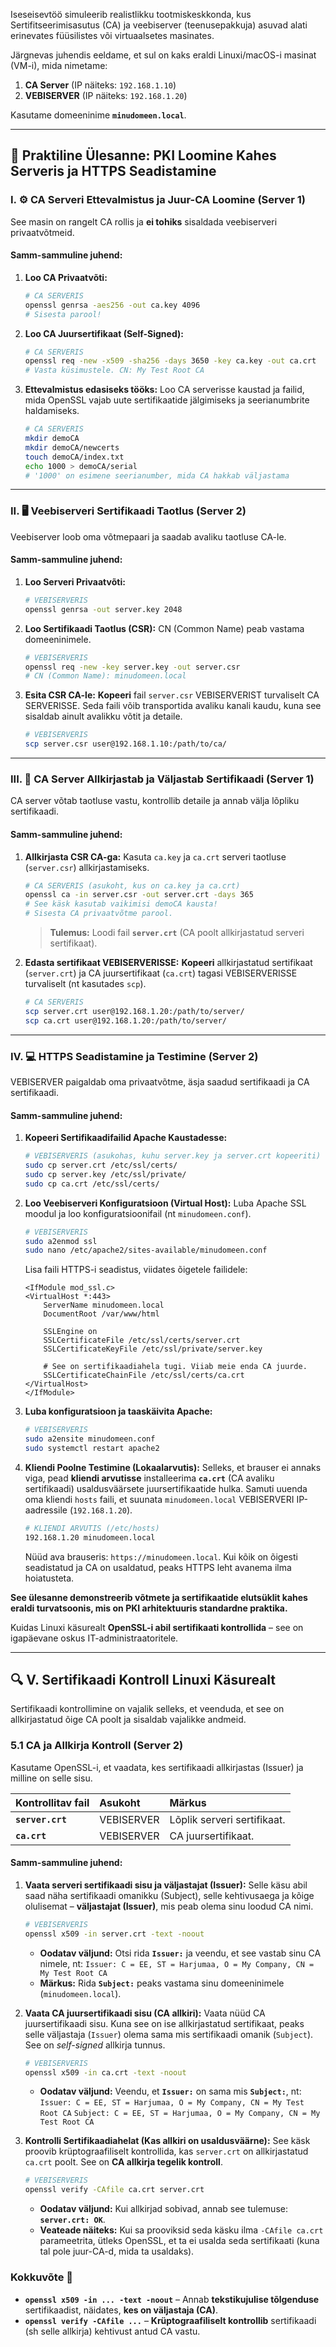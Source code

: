 Iseseisevtöö simuleerib realistlikku tootmiskeskkonda, kus Sertifitseerimisasutus (CA) ja veebiserver (teenusepakkuja) asuvad alati erinevates füüsilistes või virtuaalsetes masinates.

Järgnevas juhendis eeldame, et sul on kaks eraldi Linuxi/macOS-i masinat (VM-i), mida nimetame:

1.  **CA Server** (IP näiteks: `192.168.1.10`)
2.  **VEBISERVER** (IP näiteks: `192.168.1.20`)

Kasutame domeeninime **`minudomeen.local`**.

-----

## 🚀 Praktiline Ülesanne: PKI Loomine Kahes Serveris ja HTTPS Seadistamine

### I. ⚙️ CA Serveri Ettevalmistus ja Juur-CA Loomine (Server 1)

See masin on rangelt CA rollis ja **ei tohiks** sisaldada veebiserveri privaatvõtmeid.

#### Samm-sammuline juhend:

1.  **Loo CA Privaatvõti:**

    ```bash
    # CA SERVERIS
    openssl genrsa -aes256 -out ca.key 4096 
    # Sisesta parool!
    ```

2.  **Loo CA Juursertifikaat (Self-Signed):**

    ```bash
    # CA SERVERIS
    openssl req -new -x509 -sha256 -days 3650 -key ca.key -out ca.crt
    # Vasta küsimustele. CN: My Test Root CA
    ```

3.  **Ettevalmistus edasiseks tööks:**
    Loo CA serverisse kaustad ja failid, mida OpenSSL vajab uute sertifikaatide jälgimiseks ja seerianumbrite haldamiseks.

    ```bash
    # CA SERVERIS
    mkdir demoCA
    mkdir demoCA/newcerts
    touch demoCA/index.txt
    echo 1000 > demoCA/serial 
    # '1000' on esimene seerianumber, mida CA hakkab väljastama
    ```

-----

### II. 🖥️ Veebiserveri Sertifikaadi Taotlus (Server 2)

Veebiserver loob oma võtmepaari ja saadab avaliku taotluse CA-le.

#### Samm-sammuline juhend:

1.  **Loo Serveri Privaatvõti:**
    ```bash
    # VEBISERVERIS
    openssl genrsa -out server.key 2048
    ```
2.  **Loo Sertifikaadi Taotlus (CSR):**
    CN (Common Name) peab vastama domeeninimele.
    ```bash
    # VEBISERVERIS
    openssl req -new -key server.key -out server.csr
    # CN (Common Name): minudomeen.local
    ```
3.  **Esita CSR CA-le:**
    **Kopeeri** fail `server.csr` VEBISERVERIST turvaliselt CA SERVERISSE. Seda faili võib transportida avaliku kanali kaudu, kuna see sisaldab ainult avalikku võtit ja detaile.
    ```bash
    # VEBISERVERIS
    scp server.csr user@192.168.1.10:/path/to/ca/
    ```

-----

### III. 🤝 CA Server Allkirjastab ja Väljastab Sertifikaadi (Server 1)

CA server võtab taotluse vastu, kontrollib detaile ja annab välja lõpliku sertifikaadi.

#### Samm-sammuline juhend:

1.  **Allkirjasta CSR CA-ga:**
    Kasuta `ca.key` ja `ca.crt` serveri taotluse (`server.csr`) allkirjastamiseks.

    ```bash
    # CA SERVERIS (asukoht, kus on ca.key ja ca.crt)
    openssl ca -in server.csr -out server.crt -days 365
    # See käsk kasutab vaikimisi demoCA kausta! 
    # Sisesta CA privaatvõtme parool.
    ```

    > **Tulemus:** Loodi fail **`server.crt`** (CA poolt allkirjastatud serveri sertifikaat).

2.  **Edasta sertifikaat VEBISERVERISSE:**
    **Kopeeri** allkirjastatud sertifikaat (`server.crt`) ja CA juursertifikaat (`ca.crt`) tagasi VEBISERVERISSE turvaliselt (nt kasutades `scp`).

    ```bash
    # CA SERVERIS
    scp server.crt user@192.168.1.20:/path/to/server/
    scp ca.crt user@192.168.1.20:/path/to/server/
    ```

-----

### IV. 💻 HTTPS Seadistamine ja Testimine (Server 2)

VEBISERVER paigaldab oma privaatvõtme, äsja saadud sertifikaadi ja CA sertifikaadi.

#### Samm-sammuline juhend:

1.  **Kopeeri Sertifikaadifailid Apache Kaustadesse:**

    ```bash
    # VEBISERVERIS (asukohas, kuhu server.key ja server.crt kopeeriti)
    sudo cp server.crt /etc/ssl/certs/
    sudo cp server.key /etc/ssl/private/
    sudo cp ca.crt /etc/ssl/certs/
    ```

2.  **Loo Veebiserveri Konfiguratsioon (Virtual Host):**
    Luba Apache SSL moodul ja loo konfiguratsioonifail (nt `minudomeen.conf`).

    ```bash
    # VEBISERVERIS
    sudo a2enmod ssl
    sudo nano /etc/apache2/sites-available/minudomeen.conf
    ```

    Lisa faili HTTPS-i seadistus, viidates õigetele failidele:

    ```apacheconf
    <IfModule mod_ssl.c>
    <VirtualHost *:443>
        ServerName minudomeen.local
        DocumentRoot /var/www/html

        SSLEngine on
        SSLCertificateFile /etc/ssl/certs/server.crt
        SSLCertificateKeyFile /etc/ssl/private/server.key

        # See on sertifikaadiahela tugi. Viiab meie enda CA juurde.
        SSLCertificateChainFile /etc/ssl/certs/ca.crt
    </VirtualHost>
    </IfModule>
    ```

3.  **Luba konfiguratsioon ja taaskäivita Apache:**

    ```bash
    # VEBISERVERIS
    sudo a2ensite minudomeen.conf
    sudo systemctl restart apache2
    ```

4.  **Kliendi Poolne Testimine (Lokaalarvutis):**
    Selleks, et brauser ei annaks viga, pead **kliendi arvutisse** installeerima **`ca.crt`** (CA avaliku sertifikaadi) usaldusväärsete juursertifikaatide hulka. Samuti uuenda oma kliendi `hosts` faili, et suunata `minudomeen.local` VEBISERVERI IP-aadressile (`192.168.1.20`).

    ```bash
    # KLIENDI ARVUTIS (/etc/hosts)
    192.168.1.20 minudomeen.local
    ```

    Nüüd ava brauseris: `https://minudomeen.local`. Kui kõik on õigesti seadistatud ja CA on usaldatud, peaks HTTPS leht avanema ilma hoiatusteta.

**See ülesanne demonstreerib võtmete ja sertifikaatide elutsüklit kahes eraldi turvatsoonis, mis on PKI arhitektuuris standardne praktika.**


Kuidas Linuxi käsurealt **OpenSSL-i abil sertifikaati kontrollida** – see on igapäevane oskus IT-administraatoritele.

-----

## 🔍 V. Sertifikaadi Kontroll Linuxi Käsurealt

Sertifikaadi kontrollimine on vajalik selleks, et veenduda, et see on allkirjastatud õige CA poolt ja sisaldab vajalikke andmeid.

### 5.1 CA ja Allkirja Kontroll (Server 2)

Kasutame OpenSSL-i, et vaadata, kes sertifikaadi allkirjastas (Issuer) ja milline on selle sisu.

| Kontrollitav fail | Asukoht | Märkus |
| :--- | :--- | :--- |
| **`server.crt`** | VEBISERVER | Lõplik serveri sertifikaat. |
| **`ca.crt`** | VEBISERVER | CA juursertifikaat. |

#### Samm-sammuline juhend:

1.  **Vaata serveri sertifikaadi sisu ja väljastajat (Issuer):**
    Selle käsu abil saad näha sertifikaadi omanikku (Subject), selle kehtivusaega ja kõige olulisemat – **väljastajat (Issuer)**, mis peab olema sinu loodud CA nimi.

    ```bash
    # VEBISERVERIS
    openssl x509 -in server.crt -text -noout
    ```

      * **Oodatav väljund:** Otsi rida **`Issuer:`** ja veendu, et see vastab sinu CA nimele, nt:
        `Issuer: C = EE, ST = Harjumaa, O = My Company, CN = My Test Root CA`
      * **Märkus:** Rida **`Subject:`** peaks vastama sinu domeeninimele (`minudomeen.local`).

2.  **Vaata CA juursertifikaadi sisu (CA allkiri):**
    Vaata nüüd CA juursertifikaadi sisu. Kuna see on ise allkirjastatud sertifikaat, peaks selle väljastaja (`Issuer`) olema sama mis sertifikaadi omanik (`Subject`). See on *self-signed* allkirja tunnus.

    ```bash
    # VEBISERVERIS
    openssl x509 -in ca.crt -text -noout
    ```

      * **Oodatav väljund:** Veendu, et **`Issuer:`** on sama mis **`Subject:`**, nt:
        `Issuer: C = EE, ST = Harjumaa, O = My Company, CN = My Test Root CA`
        `Subject: C = EE, ST = Harjumaa, O = My Company, CN = My Test Root CA`

3.  **Kontrolli Sertifikaadiahelat (Kas allkiri on usaldusväärne):**
    See käsk proovib krüptograafiliselt kontrollida, kas `server.crt` on allkirjastatud `ca.crt` poolt. See on **CA allkirja tegelik kontroll**.

    ```bash
    # VEBISERVERIS
    openssl verify -CAfile ca.crt server.crt
    ```

      * **Oodatav väljund:** Kui allkirjad sobivad, annab see tulemuse: **`server.crt: OK`**.
      * **Veateade näiteks:** Kui sa prooviksid seda käsku ilma `-CAfile ca.crt` parameetrita, ütleks OpenSSL, et ta ei usalda seda sertifikaati (kuna tal pole juur-CA-d, mida ta usaldaks).

### Kokkuvõte 🧐

  * **`openssl x509 -in ... -text -noout`** – Annab **tekstikujulise tõlgenduse** sertifikaadist, näidates, **kes on väljastaja (CA)**.
  * **`openssl verify -CAfile ...`** – **Krüptograafiliselt kontrollib** sertifikaadi (sh selle allkirja) kehtivust antud CA vastu.
